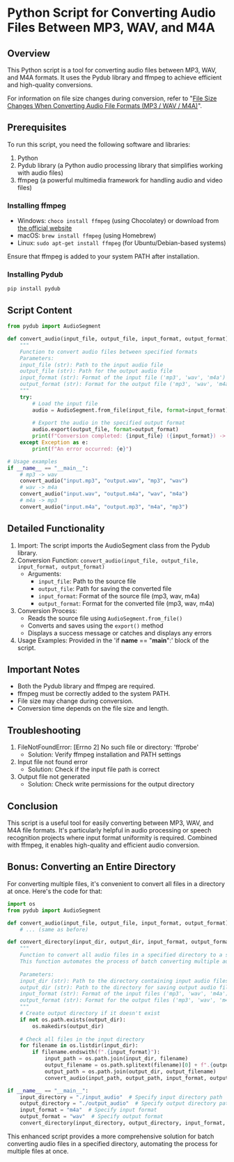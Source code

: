 # Python Script for Converting Audio Files Between MP3, WAV, and M4A

## Overview

This Python script is a tool for converting audio files between MP3, WAV, and M4A formats. It uses the Pydub library and ffmpeg to achieve efficient and high-quality conversions.

For information on file size changes during conversion, refer to "[File Size Changes When Converting Audio File Formats (MP3 / WAV / M4A)](https://www.cultivationdata.net/md-to-web.html?md=SystemDevelopment/audio_format_conversion_file_size_changes.md&bc=system-development)".

## Prerequisites

To run this script, you need the following software and libraries:

1. Python
2. Pydub library (a Python audio processing library that simplifies working with audio files)
3. ffmpeg (a powerful multimedia framework for handling audio and video files)

### Installing ffmpeg

- Windows: `choco install ffmpeg` (using Chocolatey) or download from [the official website](https://www.ffmpeg.org/download.html)
- macOS: `brew install ffmpeg` (using Homebrew)
- Linux: `sudo apt-get install ffmpeg` (for Ubuntu/Debian-based systems)

Ensure that ffmpeg is added to your system PATH after installation.

### Installing Pydub

```
pip install pydub
```

## Script Content

```python
from pydub import AudioSegment

def convert_audio(input_file, output_file, input_format, output_format):
    """
    Function to convert audio files between specified formats
    Parameters:
    input_file (str): Path to the input audio file
    output_file (str): Path for the output audio file
    input_format (str): Format of the input file ('mp3', 'wav', 'm4a')
    output_format (str): Format for the output file ('mp3', 'wav', 'm4a')
    """
    try:
        # Load the input file
        audio = AudioSegment.from_file(input_file, format=input_format)
        
        # Export the audio in the specified output format
        audio.export(output_file, format=output_format)
        print(f"Conversion completed: {input_file} ({input_format}) -> {output_file} ({output_format})")
    except Exception as e:
        print(f"An error occurred: {e}")

# Usage examples
if __name__ == "__main__":
    # mp3 -> wav
    convert_audio("input.mp3", "output.wav", "mp3", "wav")
    # wav -> m4a
    convert_audio("input.wav", "output.m4a", "wav", "m4a")
    # m4a -> mp3
    convert_audio("input.m4a", "output.mp3", "m4a", "mp3")
```

## Detailed Functionality

1. Import: The script imports the AudioSegment class from the Pydub library.
2. Conversion Function: `convert_audio(input_file, output_file, input_format, output_format)`
   - Arguments:
     - `input_file`: Path to the source file
     - `output_file`: Path for saving the converted file
     - `input_format`: Format of the source file (mp3, wav, m4a)
     - `output_format`: Format for the converted file (mp3, wav, m4a)
3. Conversion Process:
   - Reads the source file using `AudioSegment.from_file()`
   - Converts and saves using the `export()` method
   - Displays a success message or catches and displays any errors
4. Usage Examples: Provided in the 'if __name__ == "__main__":' block of the script.

## Important Notes

- Both the Pydub library and ffmpeg are required.
- ffmpeg must be correctly added to the system PATH.
- File size may change during conversion.
- Conversion time depends on the file size and length.

## Troubleshooting

1. FileNotFoundError: [Errno 2] No such file or directory: 'ffprobe'
   - Solution: Verify ffmpeg installation and PATH settings
2. Input file not found error
   - Solution: Check if the input file path is correct
3. Output file not generated
   - Solution: Check write permissions for the output directory

## Conclusion

This script is a useful tool for easily converting between MP3, WAV, and M4A file formats. It's particularly helpful in audio processing or speech recognition projects where input format uniformity is required. Combined with ffmpeg, it enables high-quality and efficient audio conversion.

## Bonus: Converting an Entire Directory

For converting multiple files, it's convenient to convert all files in a directory at once. Here's the code for that:

```python
import os
from pydub import AudioSegment

def convert_audio(input_file, output_file, input_format, output_format):
    # ... (same as before)

def convert_directory(input_dir, output_dir, input_format, output_format):
    """
    Function to convert all audio files in a specified directory to a specified format
    This function automates the process of batch converting multiple audio files.
    
    Parameters:
    input_dir (str): Path to the directory containing input audio files
    output_dir (str): Path to the directory for saving output audio files
    input_format (str): Format of the input files ('mp3', 'wav', 'm4a')
    output_format (str): Format for the output files ('mp3', 'wav', 'm4a')
    """
    # Create output directory if it doesn't exist
    if not os.path.exists(output_dir):
        os.makedirs(output_dir)
    
    # Check all files in the input directory
    for filename in os.listdir(input_dir):
        if filename.endswith(f".{input_format}"):
            input_path = os.path.join(input_dir, filename)
            output_filename = os.path.splitext(filename)[0] + f".{output_format}"
            output_path = os.path.join(output_dir, output_filename)
            convert_audio(input_path, output_path, input_format, output_format)

if __name__ == "__main__":
    input_directory = "./input_audio"  # Specify input directory path
    output_directory = "./output_audio"  # Specify output directory path
    input_format = "m4a"  # Specify input format
    output_format = "wav"  # Specify output format
    convert_directory(input_directory, output_directory, input_format, output_format)
```

This enhanced script provides a more comprehensive solution for batch converting audio files in a specified directory, automating the process for multiple files at once.